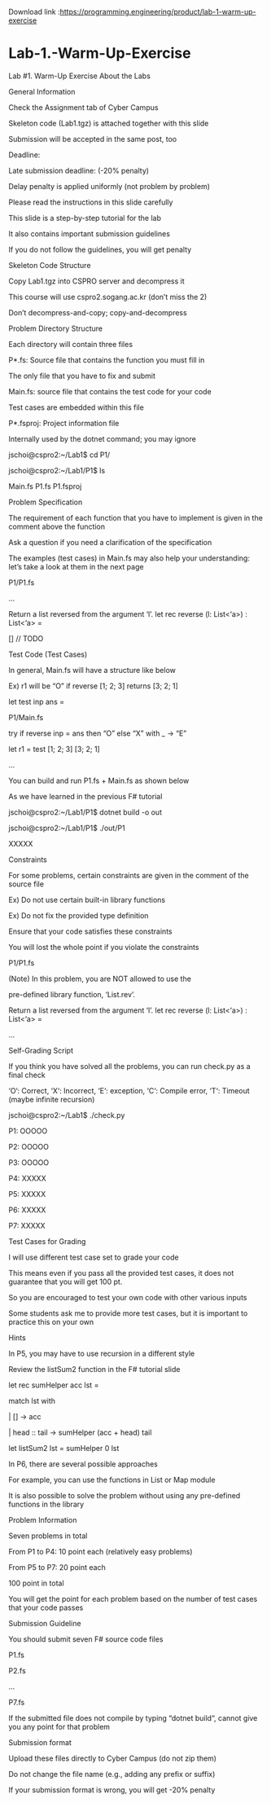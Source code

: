 Download link :https://programming.engineering/product/lab-1-warm-up-exercise

# Lab-1.-Warm-Up-Exercise
Lab #1. Warm-Up Exercise
About the Labs

General Information

Check the Assignment tab of Cyber Campus

Skeleton code (Lab1.tgz) is attached together with this slide

Submission will be accepted in the same post, too

Deadline:

Late submission deadline: (-20% penalty)

Delay penalty is applied uniformly (not problem by problem)

Please read the instructions in this slide carefully

This slide is a step-by-step tutorial for the lab

It also contains important submission guidelines

If you do not follow the guidelines, you will get penalty


Skeleton Code Structure

Copy Lab1.tgz into CSPRO server and decompress it

This course will use cspro2.sogang.ac.kr (don’t miss the 2)

Don’t decompress-and-copy; copy-and-decompress

Problem Directory Structure

Each directory will contain three files

P*.fs: Source file that contains the function you must fill in

The only file that you have to fix and submit

Main.fs: source file that contains the test code for your code

Test cases are embedded within this file

P*.fsproj: Project information file

Internally used by the dotnet command; you may ignore

jschoi@cspro2:~/Lab1$ cd P1/

jschoi@cspro2:~/Lab1/P1$ ls

Main.fs P1.fs P1.fsproj


Problem Specification

The requirement of each function that you have to implement is given in the comment above the function

Ask a question if you need a clarification of the specification

The examples (test cases) in Main.fs may also help your understanding: let’s take a look at them in the next page

P1/P1.fs

…

Return a list reversed from the argument ‘l’. let rec reverse (l: List<‘a>) : List<‘a> =

[] // TODO


Test Code (Test Cases)

In general, Main.fs will have a structure like below

Ex) r1 will be “O” if reverse [1; 2; 3] returns [3; 2; 1]

let test inp ans =

P1/Main.fs

try if reverse inp = ans then “O” else “X” with _ -> “E”

let r1 = test [1; 2; 3] [3; 2; 1]

…

You can build and run P1.fs + Main.fs as shown below

As we have learned in the previous F# tutorial

jschoi@cspro2:~/Lab1/P1$ dotnet build -o out

jschoi@cspro2:~/Lab1/P1$ ./out/P1

XXXXX


Constraints

For some problems, certain constraints are given in the comment of the source file

Ex) Do not use certain built-in library functions

Ex) Do not fix the provided type definition

Ensure that your code satisfies these constraints

You will lost the whole point if you violate the constraints

P1/P1.fs

(Note) In this problem, you are NOT allowed to use the

pre-defined library function, ‘List.rev’.

Return a list reversed from the argument ‘l’. let rec reverse (l: List<‘a>) : List<‘a> =

…


Self-Grading Script

If you think you have solved all the problems, you can run check.py as a final check

‘O‘: Correct, ‘X‘: Incorrect, ‘E‘: exception, ‘C‘: Compile error, ‘T‘: Timeout (maybe infinite recursion)

jschoi@cspro2:~/Lab1$ ./check.py

P1: OOOOO

P2: OOOOO

P3: OOOOO

P4: XXXXX

P5: XXXXX

P6: XXXXX

P7: XXXXX


Test Cases for Grading

I will use different test case set to grade your code

This means even if you pass all the provided test cases, it does not guarantee that you will get 100 pt.

So you are encouraged to test your own code with other various inputs

Some students ask me to provide more test cases, but it is important to practice this on your own


Hints

In P5, you may have to use recursion in a different style

Review the listSum2 function in the F# tutorial slide

let rec sumHelper acc lst =

match lst with

| [] -> acc

| head :: tail -> sumHelper (acc + head) tail

let listSum2 lst = sumHelper 0 lst

In P6, there are several possible approaches

For example, you can use the functions in List or Map module

It is also possible to solve the problem without using any pre-defined functions in the library


Problem Information

Seven problems in total

From P1 to P4: 10 point each (relatively easy problems)

From P5 to P7: 20 point each

100 point in total

You will get the point for each problem based on the number of test cases that your code passes


Submission Guideline

You should submit seven F# source code files

P1.fs

P2.fs

…

P7.fs

If the submitted file does not compile by typing “dotnet build“, cannot give you any point for that problem

Submission format

Upload these files directly to Cyber Campus (do not zip them)

Do not change the file name (e.g., adding any prefix or suffix)

If your submission format is wrong, you will get -20% penalty
